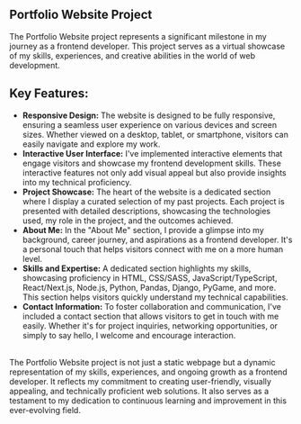 ## Portfolio Website Project
The Portfolio Website project represents a significant milestone in my journey as a frontend developer. This project serves as a virtual showcase of my skills, experiences, and creative abilities in the world of web development.
## Key Features:
- **Responsive Design:** The website is designed to be fully responsive, ensuring a seamless user experience on various devices and screen sizes. Whether viewed on a desktop, tablet, or smartphone, visitors can easily navigate and explore my work.
- **Interactive User Interface:** I've implemented interactive elements that engage visitors and showcase my frontend development skills. These interactive features not only add visual appeal but also provide insights into my technical proficiency.
- **Project Showcase:** The heart of the website is a dedicated section where I display a curated selection of my past projects. Each project is presented with detailed descriptions, showcasing the technologies used, my role in the project, and the outcomes achieved.
- **About Me:** In the "About Me" section, I provide a glimpse into my background, career journey, and aspirations as a frontend developer. It's a personal touch that helps visitors connect with me on a more human level.
- **Skills and Expertise:** A dedicated section highlights my skills, showcasing proficiency in HTML, CSS/SASS, JavaScript/TypeScript, React/Next.js, Node.js, Python, Pandas, Django, PyGame, and more. This section helps visitors quickly understand my technical capabilities.
- **Contact Information:** To foster collaboration and communication, I've included a contact section that allows visitors to get in touch with me easily. Whether it's for project inquiries, networking opportunities, or simply to say hello, I welcome and encourage interaction. <br/>
<br/>
The Portfolio Website project is not just a static webpage but a dynamic representation of my skills, experiences, and ongoing growth as a frontend developer. It reflects my commitment to creating user-friendly, visually appealing, and technically proficient web solutions. It also serves as a testament to my dedication to continuous learning and improvement in this ever-evolving field.



